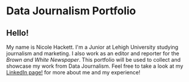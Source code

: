 # Data Journalism Portfolio
## Hello!
My name is Nicole Hackett. I'm a Junior at Lehigh University studying journalism and marketing. I also work as an editor and reporter for the _Brown and White Newspaper_. This portfolio will be used to collect and showcase my work from Data Journalism. 
Feel free to take a look at my [LinkedIn page!](https://www.linkedin.com/in/nicole-hackett-51b599237/) for more about me and my experience!
